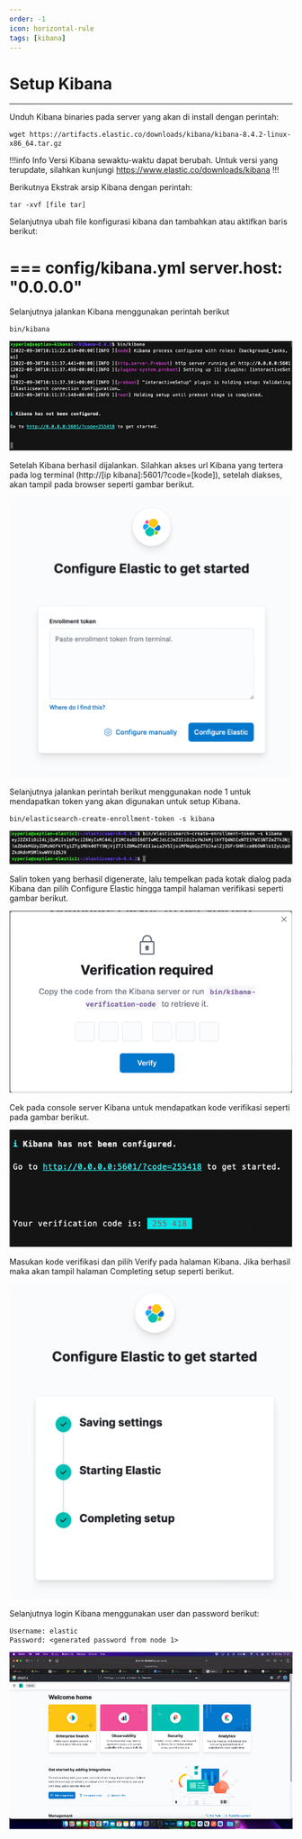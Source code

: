 ```yaml
---
order: -1
icon: horizontal-rule
tags: [kibana]
---
```

# Setup Kibana
---

Unduh Kibana binaries pada server yang akan di install dengan perintah:
```
wget https://artifacts.elastic.co/downloads/kibana/kibana-8.4.2-linux-x86_64.tar.gz
```
!!!info Info
Versi Kibana sewaktu-waktu dapat berubah. Untuk versi yang terupdate, silahkan kunjungi https://www.elastic.co/downloads/kibana
!!!

Berikutnya Ekstrak arsip Kibana dengan perintah:
```
tar -xvf [file tar]
```

Selanjutnya ubah file konfigurasi kibana dan tambahkan atau aktifkan baris berikut:

=== config/kibana.yml
server.host: "0.0.0.0"
===

Selanjutnya jalankan Kibana menggunakan perintah berikut
```
bin/kibana
```

![](../static/images/9.png)

Setelah Kibana berhasil dijalankan. Silahkan akses url Kibana yang tertera pada log terminal (http://[ip kibana]:5601/?code=[kode]), setelah diakses, akan tampil pada browser seperti gambar berikut.

![](../static/images/10.png)

Selanjutnya jalankan perintah berikut menggunakan node 1 untuk mendapatkan token yang akan digunakan untuk setup Kibana.
```
bin/elasticsearch-create-enrollment-token -s kibana
```

![](../static/images/11.png)

Salin token yang berhasil digenerate, lalu tempelkan pada kotak dialog pada Kibana dan pilih Configure Elastic hingga tampil halaman verifikasi seperti gambar berikut.

![](../static/images/12.png)

Cek pada console server Kibana untuk mendapatkan kode verifikasi seperti pada gambar berikut.

![](../static/images/13.png)

Masukan kode verifikasi dan pilih Verify pada halaman Kibana. Jika berhasil maka akan tampil halaman Completing setup seperti berikut.

![](../static/images/14.png)

Selanjutnya login Kibana menggunakan user dan password berikut:

```
Username: elastic
Password: <generated password from node 1>
```

![](../static/images/15.png)